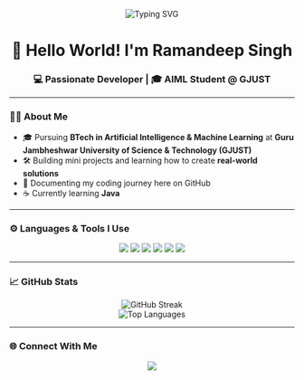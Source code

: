 <!-- Animated Banner -->
<p align="center">
  <img src="https://readme-typing-svg.demolab.com?font=Fira+Code&size=24&duration=3000&pause=1000&center=true&vCenter=true&width=435&lines=Hi+There!+I'm+Ramandeep+Singh;BTech+AIML+Student+@+GJUST;Welcome+to+my+GitHub+Profile!" alt="Typing SVG" />
</p>

<h1 align="center">👋 Hello World! I'm Ramandeep Singh</h1>
<h3 align="center">💻 Passionate Developer | 🎓 AIML Student @ GJUST</h3>

---

### 👨‍💻 About Me
- 🎓 Pursuing **BTech in Artificial Intelligence & Machine Learning** at **Guru Jambheshwar University of Science & Technology (GJUST)**
- 🛠️ Building mini projects and learning how to create **real-world solutions**
- 📝 Documenting my coding journey here on GitHub
- ☕ Currently learning **Java**

---

### ⚙️ Languages & Tools I Use

<p align="center">
  <img src="https://img.shields.io/badge/Java-red?style=for-the-badge&logo=java" />
  <img src="https://img.shields.io/badge/Python-3776AB?style=for-the-badge&logo=python" />
  <img src="https://img.shields.io/badge/HTML5-E34F26?style=for-the-badge&logo=html5&logoColor=white" />
  <img src="https://img.shields.io/badge/CSS3-1572B6?style=for-the-badge&logo=css3&logoColor=white" />
  <img src="https://img.shields.io/badge/Git-F05032?style=for-the-badge&logo=git" />
  <img src="https://img.shields.io/badge/VSCode-007ACC?style=for-the-badge&logo=visual-studio-code" />
</p>

---

### 📈 GitHub Stats

<p align="center">
  <img src="https://streak-stats.demolab.com?user=Raman-25&theme=tokyonight&hide_border=true" alt="GitHub Streak" />
  <br/>
  <img src="https://github-readme-stats.vercel.app/api/top-langs/?username=Raman-25&layout=compact&theme=tokyonight" alt="Top Languages" />
</p>

---

### 🌐 Connect With Me

<p align="center">
  <a href="mailto:ramany5979@gmail.com">
    <img src="https://img.shields.io/badge/Gmail-D14836?style=for-the-badge&logo=gmail&logoColor=white" />
  </a>
</p>
